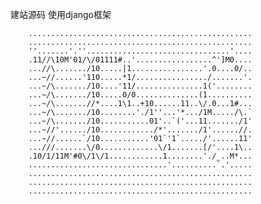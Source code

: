 建站源码
使用django框架
      

		..................................................
		..................................................
		''.......'.''................................'....
		.11//\10M'01/\/01111#..'.................^']M0....
		...//\......./10.....|1................'.0....0/..
		...~//......'110.....*1/................/.......'.
		...~/\......./10....'11/...............1('........
		...~/\......./10.....0/0..............(1..........
		...~/\.......//*....1\1..+10......11..\/.0...1#...
		...~/\......./10........'./1''...'*.../1M...../\.`
		...~/\......./10...........01'..`('...11......./1'
		...~//'....../10............/*'......./1'......//.
		...~//......`/10...........'01`'1`...../'......11'
		...///.......\/0.............\/1.......[/'....1\..
		.10/1/11M'#0\/1\/1............1........'./_..M*...
		...............................'..........`.'.....
		..................................................
		..................................................
		..................................................
